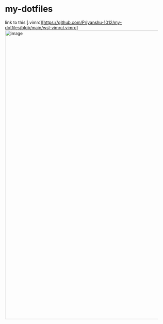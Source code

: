 # my-dotfiles

link to this [.vimrc][https://github.com/Priyanshu-1012/my-dotfiles/blob/main/wsl-vimrc/.vimrc]
<img width="952" alt="image" src="https://github.com/Priyanshu-1012/my-dotfiles/assets/39450902/73e995aa-b06b-4e50-8bba-a5b87811e92d">
